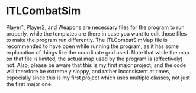 # ITLCombatSim
Player1, Player2, and Weapons are necessary files for the program to run properly,
while the templates are there in case you want to edit those files to make the program run differently.
The ITLCombatSimMap file is recommended to have open while running the program, as it has some
explanation of things like the coordinate grid used. Note that while the map on that file is limited, 
the actual map used by the program is (effectively) not.
Also, please be aware that this is my first major project, and the code will therefore be extremely
sloppy, and rather inconsistent at times, especially since this is my first project which uses multiple
classes, not just the first major one.
